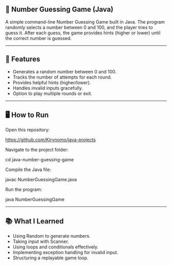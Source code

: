 ## 🎲 Number Guessing Game (Java)

A simple command-line Number Guessing Game built in Java.
The program randomly selects a number between 0 and 100, and the player tries to guess it. After each guess, the game provides hints (higher or lower) until the correct number is guessed.

---

## 🚀 Features

- Generates a random number between 0 and 100.
- Tracks the number of attempts for each round.
- Provides helpful hints (higher/lower).
- Handles invalid inputs gracefully.
- Option to play multiple rounds or exit.

---

## 🖥️ How to Run

Open this repository:

https://github.com/Kirynomo/java-projects


Navigate to the project folder:

cd java-number-guessing-game


Compile the Java file:

javac NumberGuessingGame.java


Run the program:

java NumberGuessingGame

---

## 📚 What I Learned

- Using Random to generate numbers.
- Taking input with Scanner.
- Using loops and conditionals effectively.
- Implementing exception handling for invalid input.
- Structuring a replayable game loop.
